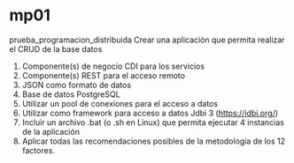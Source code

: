 # mp01
prueba_programacion_distribuida
Crear una aplicación que permita realizar el CRUD de la base datos
1. Componente(s) de negocio CDI para los servicios
2. Componente(s) REST para el acceso remoto
3. JSON como formato de datos
4. Base de datos PostgreSQL
5. Utilizar un pool de conexiones para el acceso a datos
6. Utilizar como framework para acceso a datos Jdbi 3 (https://jdbi.org/)
7. Incluir un archivo .bat (o .sh en Linux) que permita ejecutar 4 instancias de la aplicación
8. Aplicar todas las recomendaciones posibles de la metodología de los 12 factores.
